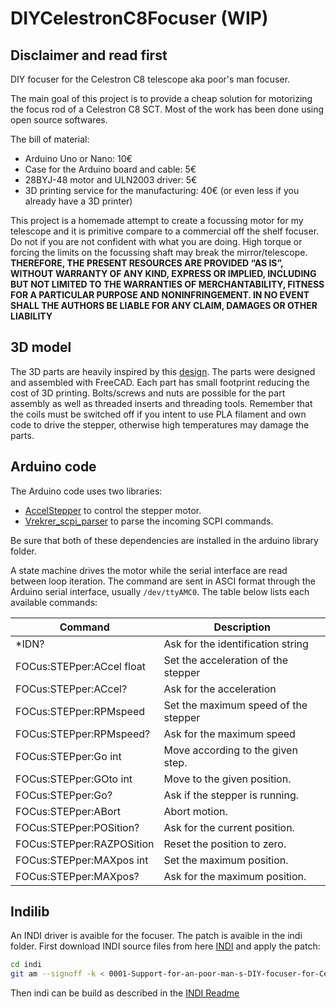 # DIYCelestronC8Focuser (WIP)

## Disclaimer and read first

DIY focuser for the Celestron C8 telescope aka poor's man focuser. 

The main goal of this project is to provide a cheap solution for motorizing the focus rod of a Celestron C8 SCT.
Most of the work has been done using open source softwares.

The bill of material:

- Arduino Uno or Nano: 10€
- Case for the Arduino board and cable: 5€
- 28BYJ-48 motor and ULN2003 driver: 5€
- 3D printing service for the manufacturing: 40€ (or even less if you already have a 3D printer)

This project is a homemade attempt to create a focussing motor for my telescope and it is primitive compare to a commercial off the shelf focuser. Do not if you are not confident with what you are doing. High torque or forcing the limits on the focussing shaft may break the mirror/telescope. **THEREFORE, THE PRESENT RESOURCES ARE PROVIDED “AS IS”, WITHOUT WARRANTY OF ANY KIND, EXPRESS OR IMPLIED, INCLUDING BUT NOT LIMITED TO THE WARRANTIES OF MERCHANTABILITY, FITNESS FOR A PARTICULAR PURPOSE AND NONINFRINGEMENT. IN NO EVENT SHALL THE AUTHORS BE LIABLE FOR ANY CLAIM, DAMAGES OR OTHER LIABILITY**

## 3D model

The 3D parts are heavily inspired by this [design](https://www.thingiverse.com/thing:3552339/).
The parts were designed and assembled with FreeCAD. Each part has small footprint reducing the cost of 3D printing. Bolts/screws and nuts are possible for the part assembly as well as threaded inserts and threading tools.
Remember that the coils must be switched off if you intent to use PLA filament and own code to drive the stepper, otherwise high temperatures may damage the parts.

## Arduino code

The Arduino code uses two libraries:

- [AccelStepper](https://www.airspayce.com/mikem/arduino/AccelStepper/) to control the stepper motor.
- [Vrekrer_scpi_parser](https://github.com/Vrekrer/Vrekrer_scpi_parser) to parse the incoming SCPI commands.

Be sure that both of these dependencies are installed in the arduino library folder.

A state machine drives the motor while the serial interface are read between loop iteration. 
The command are sent in ASCI format through the Arduino serial interface, usually `/dev/ttyAMC0`. The table below lists each available commands:

Command                   | Description
--------------------------|-------------------------------------
*IDN?                     | Ask for the identification string
FOCus:STEPper:ACcel float | Set the acceleration of the stepper
FOCus:STEPper:ACcel?      | Ask for the acceleration
FOCus:STEPper:RPMspeed    | Set the maximum speed of the stepper
FOCus:STEPper:RPMspeed?   | Ask for the maximum speed
FOCus:STEPper:Go int      | Move according to the given step.
FOCus:STEPper:GOto int    | Move to the given position.
FOCus:STEPper:Go?         | Ask if the stepper is running.
FOCus:STEPper:ABort       | Abort motion.
FOCus:STEPper:POSition?   | Ask for the current position.
FOCus:STEPper:RAZPOSition | Reset the position to zero.
FOCus:STEPper:MAXpos int  | Set the maximum position.
FOCus:STEPper:MAXpos?     | Ask for the maximum position.


## Indilib

An INDI driver is avaible for the focuser. The patch is avaible in the indi folder. First download INDI source files from here [INDI](https://github.com/indilib/indi) and apply the patch:

```sh
cd indi
git am --signoff -k < 0001-Support-for-an-poor-man-s-DIY-focuser-for-Celestron.patch
```

Then indi can be build as described in the [INDI Readme](https://github.com/FlorianBen/indi#building)
